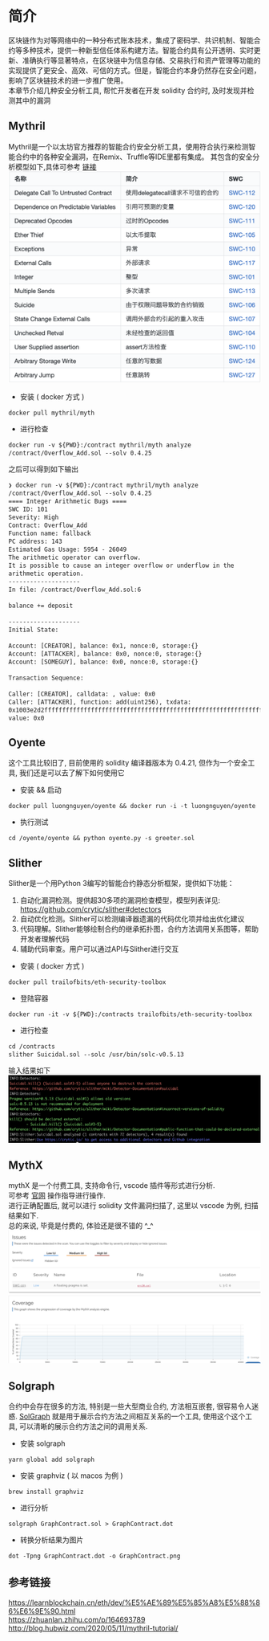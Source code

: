 # 简介 
区块链作为对等网络中的一种分布式账本技术，集成了密码学、共识机制、智能合约等多种技术，提供一种新型信任体系构建方法。智能合约具有公开透明、实时更新、准确执行等显著特点，在区块链中为信息存储、交易执行和资产管理等功能的实现提供了更安全、高效、可信的方式。但是，智能合约本身仍然存在安全问题，影响了区块链技术的进一步推广使用。  
本章节介绍几种安全分析工具, 帮忙开发者在开发 solidity 合约时, 及时发现并检测其中的漏洞  

## Mythril  
Mythril是一个以太坊官方推荐的智能合约安全分析工具，使用符合执行来检测智能合约中的各种安全漏洞，在Remix、Truffle等IDE里都有集成。
其包含的安全分析模型如下,具体可参考 [链接](https://learnblockchain.cn/article/1283)  
![安全分析模型](./images/securityModule.png)  

- 安装 ( docker 方式 )  
```
docker pull mythril/myth
``` 

- 进行检查 
```shell
docker run -v ${PWD}:/contract mythril/myth analyze  /contract/Overflow_Add.sol --solv 0.4.25
```

之后可以得到如下输出
```shell
❯ docker run -v ${PWD}:/contract mythril/myth analyze  /contract/Overflow_Add.sol --solv 0.4.25
==== Integer Arithmetic Bugs ====
SWC ID: 101
Severity: High
Contract: Overflow_Add
Function name: fallback
PC address: 143
Estimated Gas Usage: 5954 - 26049
The arithmetic operator can overflow.
It is possible to cause an integer overflow or underflow in the arithmetic operation.
--------------------
In file: /contract/Overflow_Add.sol:6

balance += deposit

--------------------
Initial State:

Account: [CREATOR], balance: 0x1, nonce:0, storage:{}
Account: [ATTACKER], balance: 0x0, nonce:0, storage:{}
Account: [SOMEGUY], balance: 0x0, nonce:0, storage:{}

Transaction Sequence:

Caller: [CREATOR], calldata: , value: 0x0
Caller: [ATTACKER], function: add(uint256), txdata: 0x1003e2d2ffffffffffffffffffffffffffffffffffffffffffffffffffffffffffffffff, value: 0x0
```

## Oyente  
这个工具比较旧了, 目前使用的 solidity 编译器版本为 0.4.21, 但作为一个安全工具, 我们还是可以去了解下如何使用它 

- 安装 && 启动 
```
docker pull luongnguyen/oyente && docker run -i -t luongnguyen/oyente
```

- 执行测试 
``` 
cd /oyente/oyente && python oyente.py -s greeter.sol
```

## Slither  
Slither是一个用Python 3编写的智能合约静态分析框架，提供如下功能：
1) 自动化漏洞检测。提供超30多项的漏洞检查模型，模型列表详见: https://github.com/crytic/slither#detectors   
2) 自动优化检测。Slither可以检测编译器遗漏的代码优化项并给出优化建议  
3) 代码理解。Slither能够绘制合约的继承拓扑图，合约方法调用关系图等，帮助开发者理解代码  
4) 辅助代码审查。用户可以通过API与Slither进行交互  

- 安装 ( docker 方式 ) 
```
docker pull trailofbits/eth-security-toolbox
```

- 登陆容器 
```
docker run -it -v ${PWD}:/contracts trailofbits/eth-security-toolbox
```

- 进行检查 
```
cd /contracts
slither Suicidal.sol --solc /usr/bin/solc-v0.5.13
```

输入结果如下 
![安全分析模型](./images/slither.png)  


## MythX  
mythX 是一个付费工具, 支持命令行, vscode 插件等形式进行分析.   
可参考 [官网](https://docs.mythx.io/) 操作指导进行操作.  
进行正确配置后, 就可以进行 solidity 文件漏洞扫描了, 这里以 vscode 为例, 扫描结果如下.  
总的来说, 毕竟是付费的, 体验还是很不错的 ^_^
![安全分析模型](./images/scanResult.png)  

## Solgraph 
合约中会存在很多的方法, 特别是一些大型商业合约, 方法相互嵌套, 很容易令人迷惑. [SolGraph](https://github.com/raineorshine/solgraph) 就是用于展示合约方法之间相互关系的一个工具, 使用这个这个工具, 可以清晰的展示合约方法之间的调用关系.  

- 安装 solgraph
```
yarn global add solgraph
```

- 安装 graphviz ( 以 macos 为例 )
```
brew install graphviz
```

- 进行分析  
```
solgraph GraphContract.sol > GraphContract.dot 
```

- 转换分析结果为图片  
```
dot -Tpng GraphContract.dot -o GraphContract.png
```


## 参考链接 
https://learnblockchain.cn/eth/dev/%E5%AE%89%E5%85%A8%E5%88%86%E6%9E%90.html  
https://zhuanlan.zhihu.com/p/164693789  
http://blog.hubwiz.com/2020/05/11/mythril-tutorial/  